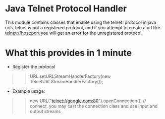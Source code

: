# Java Telnet Protocol Handler #

This module contains classes that enable using the telnet: protocol in java urls. telnet is not a registered protocol, and if you attempt to create a url like [telnet://host:port](telnet://host:port) you will get an error for the unregistered protocol.

# What this provides in 1 minute #

  * Register the protocol
> > URL.setURLStreamHandlerFactory(new TelnetURLStreamHandlerFactory());

  * Example usage:
> > new URL("[telnet://google.com:80](telnet://google.com:80)").openConnection();
> > // connect, you may cast the connection class and use input and output streams